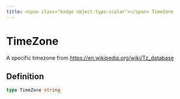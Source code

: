 ```yaml
---
title: <span class="badge object-type-scalar"></span> TimeZone
---
```

# <span class="badge object-type-scalar"></span> TimeZone

A specific timezone from https://en.wikipedia.org/wiki/Tz_database

## Definition

```go
type TimeZone string
```
